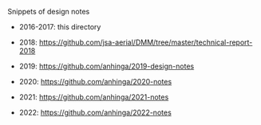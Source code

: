 
Snippets of design notes

 * 2016-2017: this directory
 
 * 2018: https://github.com/jsa-aerial/DMM/tree/master/technical-report-2018
 
 * 2019: https://github.com/anhinga/2019-design-notes
 
 * 2020: https://github.com/anhinga/2020-notes

 * 2021: https://github.com/anhinga/2021-notes
 
 * 2022: https://github.com/anhinga/2022-notes
 
